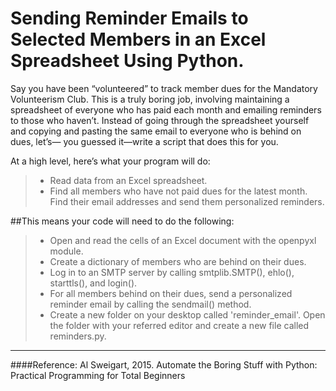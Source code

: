 # Sending Reminder Emails to Selected Members in an Excel Spreadsheet Using Python.

Say you have been “volunteered” to track member dues for the Mandatory Volunteerism Club. This is a truly boring job, involving maintaining a spreadsheet of everyone who has paid each month and emailing reminders to those who haven’t. Instead of going through the spreadsheet yourself and copying and pasting the same email to everyone who is behind on dues, let’s— you guessed it—write a script that does this for you.

At a high level, here’s what your program will do:
>- Read data from an Excel spreadsheet.
>- Find all members who have not paid dues for the latest month. Find their email addresses and send them personalized reminders.

##This means your code will need to do the following:
>- Open and read the cells of an Excel document with the openpyxl module.
>- Create a dictionary of members who are behind on their dues.
>- Log in to an SMTP server by calling smtplib.SMTP(), ehlo(), starttls(), and login().
>- For all members behind on their dues, send a personalized reminder email by calling the sendmail() method.
>- Create a new folder on your desktop called 'reminder_email'. Open the folder with your referred editor and create a new file called reminders.py.
---
####Reference: 
Al Sweigart, 2015. Automate the Boring Stuff with Python: Practical Programming for Total Beginners